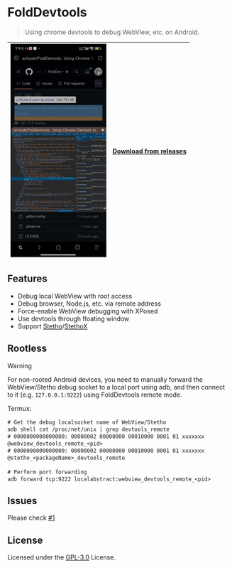# FoldDevtools

> Using chrome devtools to debug WebView, etc. on Android.

| <img src="https://raw.githubusercontent.com/achyuki/FoldDevtools/main/docs/Screenshot.jpg" width="216" height="480" /> | [Download from releases](https://github.com/achyuki/FoldDevtools/releases) |
-|-

## Features

* Debug local WebView with root access
* Debug browser, Node.js, etc. via remote address
* Force-enable WebView debugging with XPosed
* Use devtools through floating window
* Support [Stetho](https://github.com/facebook/stetho)/[StethoX](https://github.com/5ec1cff/StethoX)

## Rootless

> [!warning]
> For non-rooted Android devices, you need to manually forward the WebView/Stetho debug socket to a local port using adb, and then connect to it (e.g. `127.0.0.1:9222`) using FoldDevtools remote mode.

Termux:
```
# Get the debug localsocket name of WebView/Stetho
adb shell cat /proc/net/unix | grep devtools_remote
# 0000000000000000: 00000002 00000000 00010000 0001 01 xxxxxxx @webview_devtools_remote_<pid>
# 0000000000000000: 00000002 00000000 00010000 0001 01 xxxxxxx @stetho_<packageName>_devtools_remote

# Perform port forwarding
adb forward tcp:9222 localabstract:webview_devtools_remote_<pid>
```

## Issues

Please check [#1](https://github.com/achyuki/FoldDevtools/issues/1)

## License

Licensed under the [GPL-3.0](https://www.gnu.org/licenses/gpl-3.0.html) License.
